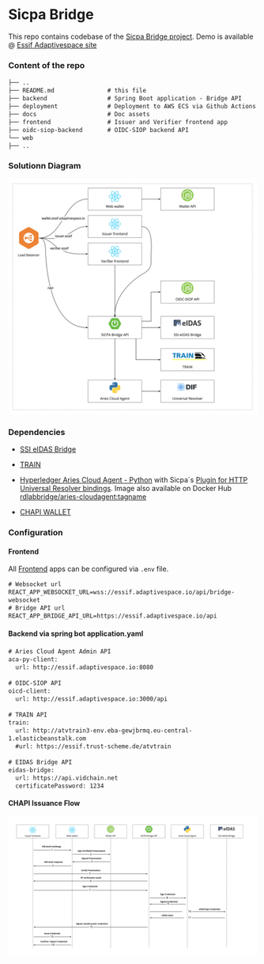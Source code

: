 Sicpa Bridge
======

This repo contains codebase of the [Sicpa Bridge project](https://gitlab.grnet.gr/essif-lab/infrastructure/sicpa/bridge_project_summary).
Demo is available @ [Essif Adaptivespace site](https://essif.adaptivespace.io/)


### Content of the repo

```
├── ..
├── README.md               # this file
├── backend                 # Spring Boot application - Bridge API
├── deployment              # Deployment to AWS ECS via Github Actions
├── docs					# Doc assets
├── frontend                # Issuer and Verifier frontend app
├── oidc-siop-backend       # OIDC-SIOP backend API
└── web
├── ..
```

### Solutionn Diagram

![eSSIF-Bridge](docs/eSSIF-Bridge.jpg)


### Dependencies

- [SSI eIDAS Bridge](https://gitlab.grnet.gr/essif-lab/infrastructure/validated-id/seb_project_summary)

- [TRAIN](https://gitlab.grnet.gr/essif-lab/infrastructure/fraunhofer/train_project_summary)

- [Hyperledger Aries Cloud Agent - Python](https://github.com/hyperledger/aries-cloudagent-python) with Sicpa´s [Plugin for HTTP Universal Resolver bindings](https://github.com/sicpa-dlab/acapy-resolver-universal). Image also available on Docker Hub [rdlabbridge/aries-cloudagent:tagname](https://hub.docker.com/repository/docker/rdlabbridge/aries-cloudagent)

- [CHAPI WALLET](https://wallet.essif.adaptivespace.io/)


### Configuration

#### Frontend

All [Frontend](frontend/README.md) apps can be configured via ```.env``` file.
```
# Websocket url
REACT_APP_WEBSOCKET_URL=wss://essif.adaptivespace.io/api/bridge-websocket
# Bridge API url
REACT_APP_BRIDGE_API_URL=https://essif.adaptivespace.io/api
```

#### Backend via spring bot application.yaml
```
# Aries Cloud Agent Admin API
aca-py-client:
  url: http://essif.adaptivespace.io:8080

# OIDC-SIOP API
oicd-client:
  url: http://essif.adaptivespace.io:3000/api

# TRAIN API
train:
  url: http://atvtrain3-env.eba-gewjbrmq.eu-central-1.elasticbeanstalk.com
  #url: https://essif.trust-scheme.de/atvtrain

# EIDAS Bridge API
eidas-bridge:
  url: https://api.vidchain.net
  certificatePassword: 1234
```

#### CHAPI Issuance Flow

![Sicpa Bridge chapi Issuance](docs/Sicpa-Bridge-chapi-Issuance.jpg)